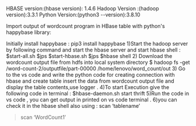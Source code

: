 
HBASE version:(hbase version): 1.4.6
Hadoop Version :(hadoop version):3.3.1
Python Version:(python3 --version):3.8.10

Import output of wordcount program in HBase table with  python's happybase library:

 Initially install happybase : pip3 install happybase
 1)Start the hadoop server by following command and start the hbase server and start hbase shell :
  $start-all.sh
   $jps
   $start-hbase.sh
   $jps
   $hbase shell
2) Download the wordcount output file  from hdfs into local system directory
             $ hadoop  fs  -get   /word-count-2/outputfile/part-00000      /home/lenovo/word_count/out 
3) Go to the vs code and write the python code for creating connection with hbase and create table insert the data from wordcount output file and display the table contents,use logger .
4)To start Execution give the following code in terminal :
   $hbase-daemon.sh start thrift
5)Run the code in vs code , you can get output in printed on vs code terminal .
6)you can check it in the hbase shell also using : scan ‘tablename’
  >scan ‘WordCount1’

